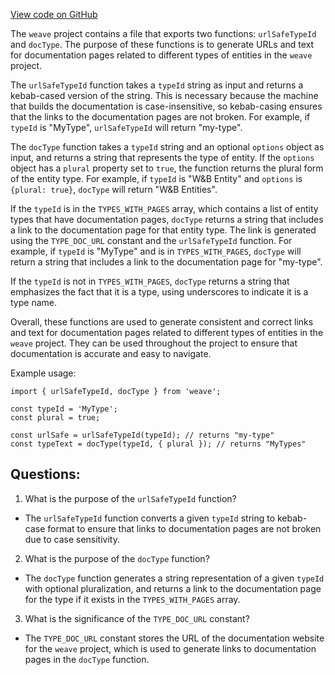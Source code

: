 [View code on GitHub](https://github.com/wandb/weave/weave-js/src/core/util/docs.ts)

The `weave` project contains a file that exports two functions: `urlSafeTypeId` and `docType`. The purpose of these functions is to generate URLs and text for documentation pages related to different types of entities in the `weave` project. 

The `urlSafeTypeId` function takes a `typeId` string as input and returns a kebab-cased version of the string. This is necessary because the machine that builds the documentation is case-insensitive, so kebab-casing ensures that the links to the documentation pages are not broken. For example, if `typeId` is "MyType", `urlSafeTypeId` will return "my-type". 

The `docType` function takes a `typeId` string and an optional `options` object as input, and returns a string that represents the type of entity. If the `options` object has a `plural` property set to `true`, the function returns the plural form of the entity type. For example, if `typeId` is "W&B Entity" and `options` is `{plural: true}`, `docType` will return "W&B Entities". 

If the `typeId` is in the `TYPES_WITH_PAGES` array, which contains a list of entity types that have documentation pages, `docType` returns a string that includes a link to the documentation page for that entity type. The link is generated using the `TYPE_DOC_URL` constant and the `urlSafeTypeId` function. For example, if `typeId` is "MyType" and is in `TYPES_WITH_PAGES`, `docType` will return a string that includes a link to the documentation page for "my-type". 

If the `typeId` is not in `TYPES_WITH_PAGES`, `docType` returns a string that emphasizes the fact that it is a type, using underscores to indicate it is a type name. 

Overall, these functions are used to generate consistent and correct links and text for documentation pages related to different types of entities in the `weave` project. They can be used throughout the project to ensure that documentation is accurate and easy to navigate. 

Example usage:

```
import { urlSafeTypeId, docType } from 'weave';

const typeId = 'MyType';
const plural = true;

const urlSafe = urlSafeTypeId(typeId); // returns "my-type"
const typeText = docType(typeId, { plural }); // returns "MyTypes"
```
## Questions: 
 1. What is the purpose of the `urlSafeTypeId` function?
- The `urlSafeTypeId` function converts a given `typeId` string to kebab-case format to ensure that links to documentation pages are not broken due to case sensitivity.

2. What is the purpose of the `docType` function?
- The `docType` function generates a string representation of a given `typeId` with optional pluralization, and returns a link to the documentation page for the type if it exists in the `TYPES_WITH_PAGES` array.

3. What is the significance of the `TYPE_DOC_URL` constant?
- The `TYPE_DOC_URL` constant stores the URL of the documentation website for the `weave` project, which is used to generate links to documentation pages in the `docType` function.
